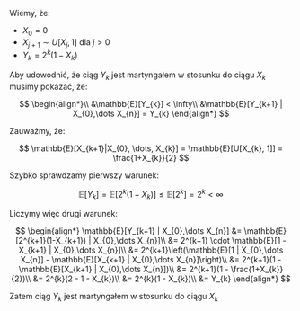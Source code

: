Wiemy, że:
- $X_{0} = 0$
- $X_{j+1} \sim U[X_{j}, 1]$ dla $j > 0$
- $Y_{k} = 2^{k}(1-X_{k})$

Aby udowodnić, że ciąg $Y_k$ jest martyngałem w stosunku do ciągu $X_{k}$ musimy pokazać, że: 

$$
\begin{align*}\\
&\mathbb{E}[Y_{k}] < \infty\\
&\mathbb{E}[Y_{k+1} | X_{0},\dots X_{n}] = Y_{k}
\end{align*}
$$

Zauważmy, że:

$$
\mathbb{E}[X_{k+1}|X_{0}, \dots, X_{k}] = \mathbb{E}[U[X_{k}, 1]] = \frac{1+X_{k}}{2}
$$

Szybko sprawdzamy pierwszy warunek:

$$
\mathbb{E}[Y_{k}] = \mathbb{E}[2^{k}(1-X_{k})] \leq \mathbb{E}[2^{k}] = 2^{k} < 
\infty
$$

Liczymy więc drugi warunek:

$$
\begin{align*}
\mathbb{E}[Y_{k+1} | X_{0},\dots X_{n}] &= \mathbb{E}[2^{k+1}(1-X_{k+1}) | X_{0},\dots X_{n}]\\
&= 2^{k+1} \cdot \mathbb{E}[1 - X_{k+1} | X_{0},\dots X_{n}]\\
&= 2^{k+1}\left(\mathbb{E}[1 | X_{0},\dots X_{n}] - \mathbb{E}[X_{k+1} | X_{0},\dots X_{n}]\right)\\
&= 2^{k+1}(1 - \mathbb{E}[X_{k+1} | X_{0},\dots X_{n}])\\
&= 2^{k+1}(1 - \frac{1+X_{k}}{2})\\
&= 2^{k}(2 - 1 - X_{k})\\
&= 2^{k}(1 - X_{k})\\
&= Y_{k}
\end{align*}
$$

Zatem ciąg $Y_k$ jest martyngałem w stosunku do ciągu $X_k$ 
